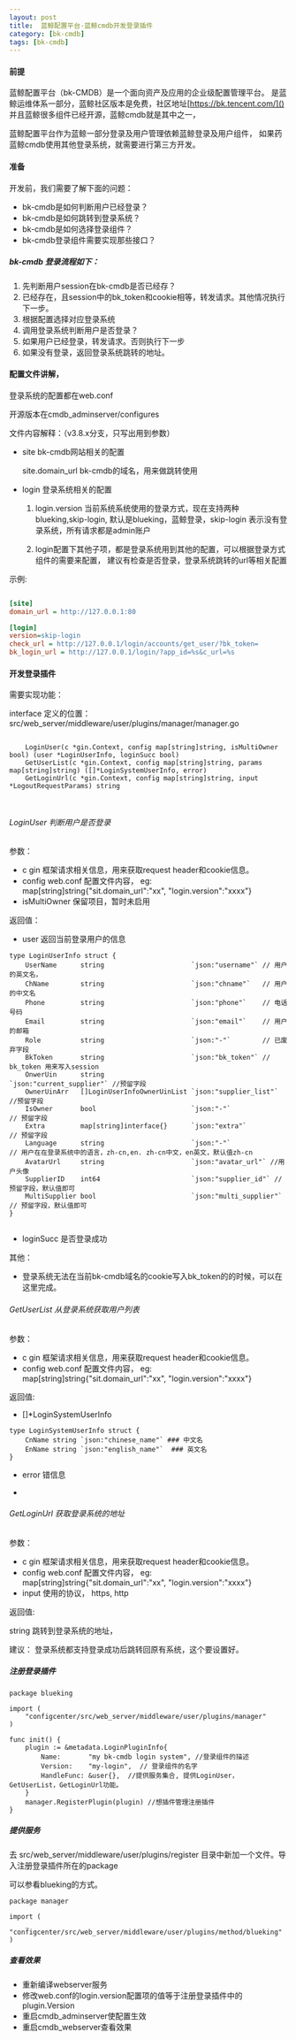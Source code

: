 ```yaml
---
layout: post
title:  蓝鲸配置平台-蓝鲸cmdb开发登录插件
category: [bk-cmdb]
tags: [bk-cmdb]
---
```



#### 前提

蓝鲸配置平台（bk-CMDB）是一个面向资产及应用的企业级配置管理平台。
是蓝鲸运维体系一部分，蓝鲸社区版本是免费，社区地址[https://bk.tencent.com/]()
并且蓝鲸很多组件已经开源，蓝鲸cmdb就是其中之一，

蓝鲸配置平台作为蓝鲸一部分登录及用户管理依赖蓝鲸登录及用户组件， 
如果药蓝鲸cmdb使用其他登录系统，就需要进行第三方开发。 



#### 准备

开发前，我们需要了解下面的问题：

- bk-cmdb是如何判断用户已经登录？
- bk-cmdb是如何跳转到登录系统？
- bk-cmdb是如何选择登录组件？ 
- bk-cmdb登录组件需要实现那些接口？

##### bk-cmdb 登录流程如下：

1. 先判断用户session在bk-cmdb是否已经存？
2. 已经存在，且session中的bk_token和cookie相等，转发请求。其他情况执行下一步。
1. 根据配置选择对应登录系统
2. 调用登录系统判断用户是否登录？
3. 如果用户已经登录，转发请求。否则执行下一步
4. 如果没有登录，返回登录系统跳转的地址。

#### 配置文件讲解，

登录系统的配置都在web.conf

开源版本在cmdb_adminserver/configures

文件内容解释：（v3.8.x分支，只写出用到参数）

- site bk-cmdb网站相关的配置

    site.domain_url bk-cmdb的域名，用来做跳转使用

- login 登录系统相关的配置
   
   1. login.version 当前系统系统使用的登录方式，现在支持两种blueking,skip-login,
 默认是blueking，蓝鲸登录，skip-login 表示没有登录系统，所有请求都是admin账户
 
   2. login配置下其他子项，都是登录系统用到其他的配置，可以根据登录方式组件的需要来配置，
   建议有检查是否登录，登录系统跳转的url等相关配置

示例:
```ini

[site]
domain_url = http://127.0.0.1:80

[login]
version=skip-login  
check_url = http://127.0.0.1/login/accounts/get_user/?bk_token=
bk_login_url = http://127.0.0.1/login/?app_id=%s&c_url=%s


```



#### 开发登录插件

需要实现功能：

interface 定义的位置：src/web_server/middleware/user/plugins/manager/manager.go

```interface

	LoginUser(c *gin.Context, config map[string]string, isMultiOwner bool) (user *LoginUserInfo, loginSucc bool)
	GetUserList(c *gin.Context, config map[string]string, params map[string]string) ([]*LoginSystemUserInfo, error)
	GetLoginUrl(c *gin.Context, config map[string]string, input *LogoutRequestParams) string



```

######  LoginUser 判断用户是否登录

参数：
 - c  gin 框架请求相关信息，用来获取request header和cookie信息。 
 - config  web.conf 配置文件内容， eg: map[string]string{"sit.domain_url":"xx", "login.version":"xxxx"}
 - isMultiOwner 保留项目，暂时未启用
 
 返回值：
 - user 返回当前登录用户的信息
 
``` golang struct 
type LoginUserInfo struct {
	UserName      string                      `json:"username"` // 用户的英文名，
	ChName        string                      `json:"chname"`   // 用户的中文名
	Phone         string                      `json:"phone"`    // 电话号码
	Email         string                      `json:"email"`    // 用户的邮箱 
	Role          string                      `json:"-"`        // 已废弃字段
	BkToken       string                      `json:"bk_token"` // bk_token 用来写入session
	OnwerUin      string                      `json:"current_supplier"` //预留字段
	OwnerUinArr   []LoginUserInfoOwnerUinList `json:"supplier_list"` //预留字段
	IsOwner       bool                        `json:"-"`             // 预留字段
	Extra         map[string]interface{}      `json:"extra"`         // 预留字段
	Language      string                      `json:"-"`             // 用户在在登录系统中的语言，zh-cn,en. zh-cn中文，en英文，默认值zh-cn
	AvatarUrl     string                      `json:"avatar_url"` //用户头像
	SupplierID    int64                       `json:"supplier_id"` // 预留字段，默认值即可
	MultiSupplier bool                        `json:"multi_supplier"` // 预留字段，默认值即可
}


```
 - loginSucc 是否登录成功
 
 其他：
 
 - 登录系统无法在当前bk-cmdb域名的cookie写入bk_token的的时候，可以在这里完成。 



######  GetUserList 从登录系统获取用户列表

参数：
 - c  gin 框架请求相关信息，用来获取request header和cookie信息。 
 - config  web.conf 配置文件内容， eg: map[string]string{"sit.domain_url":"xx", "login.version":"xxxx"}
 
 返回值:
 
- []*LoginSystemUserInfo 

``` golang struct 
type LoginSystemUserInfo struct {
	CnName string `json:"chinese_name"` ### 中文名
	EnName string `json:"english_name"`  ### 英文名
}

```

- error 错信息

-

######  GetLoginUrl 获取登录系统的地址

参数：
 - c  gin 框架请求相关信息，用来获取request header和cookie信息。 
 - config  web.conf 配置文件内容， eg: map[string]string{"sit.domain_url":"xx", "login.version":"xxxx"}
 - input 使用的协议， https, http
 
返回值:

string 跳转到登录系统的地址，

建议：
登录系统都支持登录成功后跳转回原有系统，这个要设置好。 


##### 注册登录插件

```glang
package blueking

import (
	"configcenter/src/web_server/middleware/user/plugins/manager"
)

func init() {
	plugin := &metadata.LoginPluginInfo{
		Name:       "my bk-cmdb login system", //登录组件的描述
		Version:    "my-login",  // 登录组件的名字
		HandleFunc: &user{},  //提供服务集合, 提供LoginUser，GetUserList，GetLoginUrl功能。
	}
	manager.RegisterPlugin(plugin) //想插件管理注册插件
}

```


#####  提供服务

去 src/web_server/middleware/user/plugins/register 目录中新加一个文件。导入注册登录插件所在的package

可以参看blueking的方式。 

```golang 
package manager

import (
	_ "configcenter/src/web_server/middleware/user/plugins/method/blueking"
)

```


#####  查看效果

- 重新编译webserver服务
- 修改web.conf的login.version配置项的值等于注册登录插件中的plugin.Version
- 重启cmdb_adminserver使配置生效
- 重启cmdb_webserver查看效果
